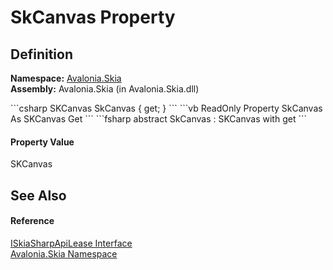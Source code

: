 # SkCanvas Property




## Definition
**Namespace:** <a href="N_Avalonia_Skia">Avalonia.Skia</a>  
**Assembly:** Avalonia.Skia (in Avalonia.Skia.dll)

<Tabs groupId="api-code-preview">
<TabItem value="csharp" label="C#">
```csharp
SKCanvas SkCanvas { get; }
```
</TabItem>
<TabItem value="vb" label="VB">
```vb
ReadOnly Property SkCanvas As SKCanvas
	Get
```
</TabItem>
<TabItem value="fsharp" label="F#">
```fsharp
abstract SkCanvas : SKCanvas with get
```
</TabItem>
</Tabs>



#### Property Value
SKCanvas

## See Also


#### Reference
<a href="T_Avalonia_Skia_ISkiaSharpApiLease">ISkiaSharpApiLease Interface</a>  
<a href="N_Avalonia_Skia">Avalonia.Skia Namespace</a>  

